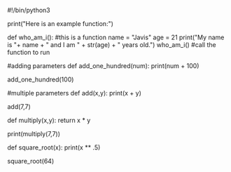 #!/bin/python3

print("Here is an example function:")

def who_am_i(): #this is a function
	name = "Javis"
	age = 21
	print("My name is "+ name + " and I am " + str(age) + " years old.")
who_am_i() #call the function to run

#adding parameters
def add_one_hundred(num):
	print(num + 100)

add_one_hundred(100)

#multiple parameters
def add(x,y):
	print(x + y)

add(7,7)

def multiply(x,y):
	return x * y

print(multiply(7,7))

def square_root(x):
	print(x ** .5)

square_root(64)
